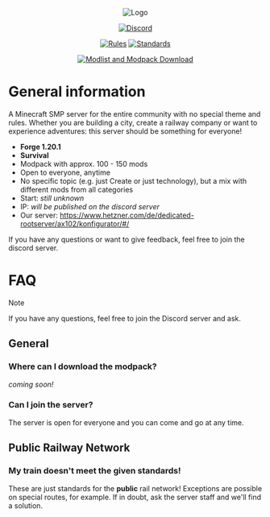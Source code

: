 <p align="center">
  <a><img src="https://github.com/user-attachments/assets/ec76eff5-8360-480c-951b-455659a2d5f9" alt="Logo"></a>
</p>
<p align="center">
  <a href="https://discord.gg/AeSbNgvc7f"><img src="https://i.imgur.com/YnDoeHs.png" alt="Discord"></a>
</p>

<p align="center">
  <a href="https://github.com/MisterJulsen/MinecraftCommunityServer/blob/main/rules.md"><img src="https://github.com/user-attachments/assets/b217719f-c2be-48b9-af35-1aa9a9eec5fc" alt="Rules"></a>
  <a href="https://github.com/MisterJulsen/MinecraftCommunityServer/blob/main/standards.md"><img src="https://github.com/user-attachments/assets/4d0ed148-1b4c-452f-bb52-ae1e8a83ee5c" alt="Standards"></a>
</p>

<p align="center">
  <a href=""><img src="https://github.com/user-attachments/assets/7693a845-2ea8-404a-8429-152e44ff6a65" alt="Modlist and Modpack Download"></a>
</p>

# General information
A Minecraft SMP server for the entire community with no special theme and rules. Whether you are building a city, create a railway company or want to experience adventures: this server should be something for everyone!

- **Forge 1.20.1**
- **Survival**
- Modpack with approx. 100 - 150 mods
- Open to everyone, anytime
- No specific topic (e.g. just Create or just technology), but a mix with different mods from all categories
- Start: _still unknown_
- IP: _will be published on the discord server_
- Our server: https://www.hetzner.com/de/dedicated-rootserver/ax102/konfigurator/#/

If you have any questions or want to give feedback, feel free to join the discord server.

# FAQ
> [!NOTE]
> If you have any questions, feel free to join the Discord server and ask.

## General
### Where can I download the modpack?
_coming soon!_

### Can I join the server?
The server is open for everyone and you can come and go at any time.

## Public Railway Network
### My train doesn't meet the given standards!
These are just standards for the **public** rail network! Exceptions are possible on special routes, for example. If in doubt, ask the server staff and we'll find a solution.
